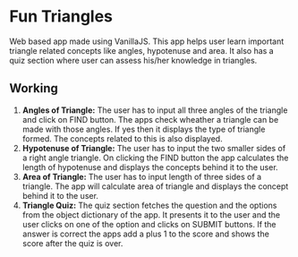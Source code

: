 # Fun Triangles
Web based app made using VanillaJS. This app helps user learn important triangle related concepts like angles, hypotenuse and area. It also has a quiz section where user can assess his/her knowledge in triangles.

## Working
 1. **Angles of Triangle:** The user has to input all three angles of the triangle and click on FIND button. The apps check wheather a triangle can be made with those angles. If yes then it displays the type of triangle formed. The concepts related to this is also displayed. 
 1. **Hypotenuse of Triangle:** The user has to input the two smaller sides of a right angle triangle. On clicking the FIND button the app calculates the length of hypotenuse and displays the concepts behind it to the user. 
 1. **Area of Triangle:** The user has to input length of three sides of a triangle. The app will calculate area of triangle and displays the concept behind it to the user.
 1. **Triangle Quiz:** The quiz section fetches the question and the options from the object dictionary of the app. It presents it to the user and the user clicks on one of the option and clicks on SUBMIT buttons. If the answer is correct the apps add a plus 1 to the score and shows the score after the quiz is over.